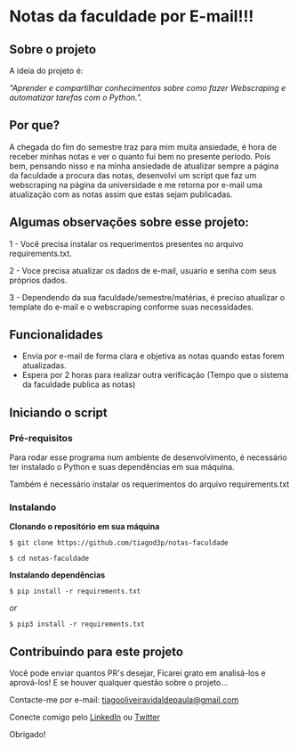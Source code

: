 
# Notas da faculdade por E-mail!!!


## Sobre o projeto

A ideia do projeto é:

_"Aprender e compartilhar conhecimentos sobre como fazer Webscraping e automatizar tarefas com o Python."._

## Por que?

A chegada do fim do semestre traz para mim muita ansiedade, é hora de receber minhas notas e ver o quanto fui bem no presente período. Pois bem, pensando nisso e na minha ansiedade de atualizar sempre a página da faculdade a procura das notas, desenvolvi um script que faz um webscraping na página da universidade e me retorna por e-mail uma atualização com as notas assim que estas sejam publicadas.

## Algumas observações sobre esse projeto:

1 - Você precisa instalar os requerimentos presentes no arquivo requirements.txt.

2 - Voce precisa atualizar os dados de e-mail, usuario e senha com seus próprios dados.

3 - Dependendo da sua faculdade/semestre/matérias, é preciso atualizar o template do e-mail e o webscraping conforme suas necessidades.


## Funcionalidades

- Envia por e-mail de forma clara e objetiva as notas quando estas forem atualizadas.
- Espera por 2 horas para realizar outra verificação (Tempo que o sistema da faculdade publica as notas)

## Iniciando o script

### Pré-requisitos

Para rodar esse programa num ambiente de desenvolvimento, é necessário ter instalado o Python e suas dependências em sua máquina.

Também é necessário instalar os requerimentos do arquivo requirements.txt 

### Instalando

**Clonando o repositório em sua máquina**

```
$ git clone https://github.com/tiagod3p/notas-faculdade

$ cd notas-faculdade
```

**Instalando dependências**

```
$ pip install -r requirements.txt
```

_or_

```
$ pip3 install -r requirements.txt
```

## Contribuindo para este projeto

Você pode enviar quantos PR's desejar, Ficarei grato em analisá-los e aprová-los! E se houver qualquer questão sobre o projeto...

Contacte-me por e-mail: tiagooliveiravidaldepaula@gmail.com

Conecte comigo pelo [LinkedIn](https://www.linkedin.com/in/tiagovidaldepaula/) ou [Twitter](https://twitter.com/tiagod3p)

Obrigado!

